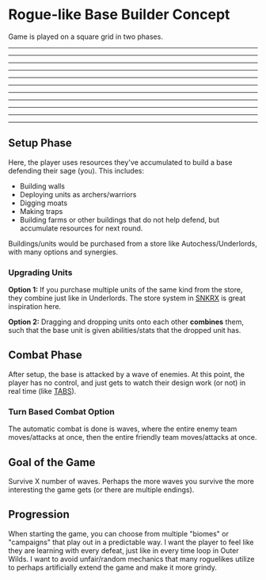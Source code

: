 # Rogue-like Base Builder Concept

Game is played on a square grid in two phases.

_ _ _ _ _ _ _ _ _ _ _ _ _ _ _
_ _ _ _ _ _ _ _ _ _ _ _ _ _ _
_ _ _ _ _ _ _ _ _ _ _ _ _ _ _
_ _ _ _ _ _ _ _ _ _ _ _ _ _ _
_ _ _ _ _ _ _ _ _ _ _ _ _ _ _
_ _ _ _ _ _ _ _ _ _ _ _ _ _ _
_ _ _ _ _ _ _ _ _ _ _ _ _ _ _
_ _ _ _ _ _ _ _ _ _ _ _ _ _ _
_ _ _ _ _ _ _ _ _ _ _ _ _ _ _
_ _ _ _ _ _ _ _ _ _ _ _ _ _ _
_ _ _ _ _ _ _ _ _ _ _ _ _ _ _

## Setup Phase

Here, the player uses resources they've accumulated to
build a base defending their sage (you).  This includes:
 - Building walls
 - Deploying units as archers/warriors
 - Digging moats
 - Making traps
 - Building farms or other buildings that do not help defend,
   but accumulate resources for next round.

Buildings/units would be purchased from a store like Autochess/Underlords, with
many options and synergies.  

### Upgrading Units

**Option 1:** If you purchase multiple units of the same kind from the store,
they combine just like in Underlords.  The store system in
[SNKRX](https://github.com/a327ex/SNKRX) is great inspiration here.

**Option 2:** Dragging and dropping units onto each other **combines** them,
such that the base unit is given abilities/stats that the dropped unit has.  

## Combat Phase

After setup, the base is attacked by a wave of enemies.
At this point, the player has no control, and just gets to
watch their design work (or not) in real time (like
[TABS](https://store.steampowered.com/app/508440/Totally_Accurate_Battle_Simulator/)).  

### Turn Based Combat Option

The automatic combat is done is waves, where the entire enemy team
moves/attacks at once, then the entire friendly team moves/attacks at once.

## Goal of the Game

Survive X number of waves.  Perhaps the more waves you survive
the more interesting the game gets (or there are multiple endings).

## Progression

When starting the game, you can choose from multiple "biomes" or "campaigns"
that play out in a predictable way.  I want the player to feel like they are
learning with every defeat, just like in every time loop in Outer Wilds.  I
want to avoid unfair/random mechanics that many roguelikes utilize to perhaps
artificially extend the game and make it more grindy.
